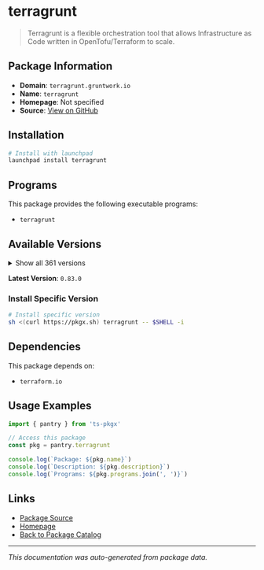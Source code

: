 # terragrunt

> Terragrunt is a flexible orchestration tool that allows Infrastructure as Code written in OpenTofu/Terraform to scale.

## Package Information

- **Domain**: `terragrunt.gruntwork.io`
- **Name**: `terragrunt`
- **Homepage**: Not specified
- **Source**: [View on GitHub](https://github.com/pkgxdev/pantry/tree/main/projects/terragrunt.gruntwork.io/package.yml)

## Installation

```bash
# Install with launchpad
launchpad install terragrunt
```

## Programs

This package provides the following executable programs:

- `terragrunt`

## Available Versions

<details>
<summary>Show all 361 versions</summary>

- `0.83.0`, `0.82.4`, `0.82.3`, `0.82.2`, `0.82.1`
- `0.82.0`, `0.81.10`, `0.81.9`, `0.81.8`, `0.81.7`
- `0.81.6`, `0.81.5`, `0.81.4`, `0.81.3`, `0.81.2`
- `0.81.1`, `0.81.0`, `0.80.4`, `0.80.3`, `0.80.2`
- `0.80.1`, `0.80.0`, `0.79.3`, `0.79.2`, `0.79.1`
- `0.79.0`, `0.78.4`, `0.78.3`, `0.78.2`, `0.78.1`
- `0.78.0`, `0.77.22`, `0.77.21`, `0.77.20`, `0.77.19`
- `0.77.18`, `0.77.17`, `0.77.16`, `0.77.15`, `0.77.14`
- `0.77.13`, `0.77.12`, `0.77.11`, `0.77.10`, `0.77.9`
- `0.77.8`, `0.77.7`, `0.77.6`, `0.77.5`, `0.77.4`
- `0.77.3`, `0.77.2`, `0.77.1`, `0.77.0`, `0.76.8`
- `0.76.7`, `0.76.6`, `0.76.5`, `0.76.4`, `0.76.3`
- `0.76.2`, `0.76.1`, `0.76.0`, `0.75.10`, `0.75.9`
- `0.75.8`, `0.75.7`, `0.75.6`, `0.75.5`, `0.75.4`
- `0.75.3`, `0.75.2`, `0.75.1`, `0.75.0`, `0.74.0`
- `0.73.16`, `0.73.15`, `0.73.14`, `0.73.13`, `0.73.12`
- `0.73.11`, `0.73.10`, `0.73.9`, `0.73.8`, `0.73.7`
- `0.73.6`, `0.73.5`, `0.73.4`, `0.73.3`, `0.73.2`
- `0.73.1`, `0.73.0`, `0.72.9`, `0.72.8`, `0.72.6`
- `0.72.5`, `0.72.4`, `0.72.3`, `0.72.2`, `0.72.1`
- `0.72.0`, `0.71.5`, `0.71.4`, `0.71.3`, `0.71.2`
- `0.71.1`, `0.71.0`, `0.70.4`, `0.70.3`, `0.70.2`
- `0.70.1`, `0.70.0`, `0.69.13`, `0.69.12`, `0.69.11`
- `0.69.10`, `0.69.9`, `0.69.8`, `0.69.7`, `0.69.6`
- `0.69.5`, `0.69.3`, `0.69.2`, `0.69.1`, `0.69.0`
- `0.68.17`, `0.68.16`, `0.68.15`, `0.68.14`, `0.68.13`
- `0.68.12`, `0.68.10`, `0.68.9`, `0.68.8`, `0.68.7`
- `0.68.6`, `0.68.5`, `0.68.4`, `0.68.3`, `0.68.2`
- `0.68.1`, `0.68.0`, `0.67.16`, `0.67.15`, `0.67.14`
- `0.67.13`, `0.67.12`, `0.67.11`, `0.67.10`, `0.67.9`
- `0.67.8`, `0.67.7`, `0.67.6`, `0.67.5`, `0.67.4`
- `0.67.3`, `0.67.2`, `0.67.1`, `0.67.0`, `0.66.9`
- `0.66.8`, `0.66.7`, `0.66.6`, `0.66.5`, `0.66.4`
- `0.66.3`, `0.66.2`, `0.66.1`, `0.66.0`, `0.65.0`
- `0.64.5`, `0.64.4`, `0.64.3`, `0.64.2`, `0.64.1`
- `0.64.0`, `0.63.8`, `0.63.7`, `0.63.6`, `0.63.5`
- `0.63.4`, `0.63.3`, `0.63.2`, `0.63.1`, `0.63.0`
- `0.62.3`, `0.62.2`, `0.62.1`, `0.62.0`, `0.61.1`
- `0.61.0`, `0.60.1`, `0.60.0`, `0.59.7`, `0.59.6`
- `0.59.5`, `0.59.4`, `0.59.3`, `0.59.2`, `0.59.1`
- `0.59.0`, `0.58.16`, `0.58.15`, `0.58.14`, `0.58.13`
- `0.58.12`, `0.58.11`, `0.58.10`, `0.58.9`, `0.58.8`
- `0.58.7`, `0.58.6`, `0.58.5`, `0.58.4`, `0.58.3`
- `0.58.2`, `0.58.1`, `0.58.0`, `0.57.13`, `0.57.12`
- `0.57.11`, `0.57.10`, `0.57.9`, `0.57.8`, `0.57.7`
- `0.57.6`, `0.57.5`, `0.57.4`, `0.57.3`, `0.57.2`
- `0.57.1`, `0.57.0`, `0.56.5`, `0.56.4`, `0.56.3`
- `0.56.2`, `0.56.1`, `0.56.0`, `0.55.21`, `0.55.20`
- `0.55.19`, `0.55.18`, `0.55.17`, `0.55.16`, `0.55.15`
- `0.55.14`, `0.55.13`, `0.55.12`, `0.55.11`, `0.55.10`
- `0.55.9`, `0.55.8`, `0.55.7`, `0.55.6`, `0.55.5`
- `0.55.4`, `0.55.3`, `0.55.2`, `0.55.1`, `0.55.0`
- `0.54.22`, `0.54.21`, `0.54.20`, `0.54.19`, `0.54.18`
- `0.54.17`, `0.54.16`, `0.54.15`, `0.54.14`, `0.54.13`
- `0.54.12`, `0.54.11`, `0.54.10`, `0.54.9`, `0.54.8`
- `0.54.7`, `0.54.6`, `0.54.5`, `0.54.4`, `0.54.3`
- `0.54.2`, `0.54.1`, `0.54.0`, `0.53.8`, `0.53.7`
- `0.53.6`, `0.53.5`, `0.53.4`, `0.53.3`, `0.53.2`
- `0.53.1`, `0.53.0`, `0.52.7`, `0.52.6`, `0.52.5`
- `0.52.4`, `0.52.3`, `0.52.2`, `0.52.1`, `0.52.0`
- `0.51.9`, `0.51.8`, `0.51.7`, `0.51.6`, `0.51.5`
- `0.51.4`, `0.51.3`, `0.51.2`, `0.51.1`, `0.51.0`
- `0.50.17`, `0.50.16`, `0.50.15`, `0.50.14`, `0.50.13`
- `0.50.12`, `0.50.11`, `0.50.10`, `0.50.9`, `0.50.8`
- `0.50.7`, `0.50.6`, `0.50.5`, `0.50.4`, `0.50.3`
- `0.50.2`, `0.50.1`, `0.50.0`, `0.49.1`, `0.49.0`
- `0.48.6`, `0.48.5`, `0.48.4`, `0.48.3`, `0.48.2`
- `0.48.1`, `0.48.0`, `0.47.0`, `0.46.3`, `0.46.2`
- `0.46.1`, `0.46.0`, `0.45.18`, `0.45.17`, `0.45.16`
- `0.45.15`, `0.45.14`, `0.45.13`, `0.45.12`, `0.45.11`
- `0.45.10`, `0.45.9`, `0.45.8`, `0.45.7`, `0.45.6`
- `0.45.5`, `0.45.4`, `0.45.3`, `0.45.2`, `0.45.1`
- `0.45.0`

</details>

**Latest Version**: `0.83.0`

### Install Specific Version

```bash
# Install specific version
sh <(curl https://pkgx.sh) terragrunt -- $SHELL -i
```

## Dependencies

This package depends on:

- `terraform.io`

## Usage Examples

```typescript
import { pantry } from 'ts-pkgx'

// Access this package
const pkg = pantry.terragrunt

console.log(`Package: ${pkg.name}`)
console.log(`Description: ${pkg.description}`)
console.log(`Programs: ${pkg.programs.join(', ')}`)
```

## Links

- [Package Source](https://github.com/pkgxdev/pantry/tree/main/projects/terragrunt.gruntwork.io/package.yml)
- [Homepage](#)
- [Back to Package Catalog](../../package-catalog.md)

---

*This documentation was auto-generated from package data.*
